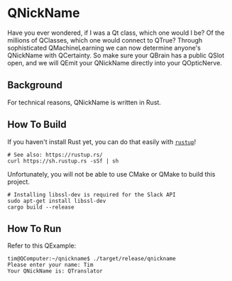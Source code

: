 # QNickName #

Have you ever wondered, if I was a Qt class, which one would I be? Of the
millions of QClasses, which one would connect to QTrue? Through sophisticated
QMachineLearning we can now determine anyone's QNickName with QCertainty. So
make sure your QBrain has a public QSlot open, and we will QEmit your QNickName
directly into your QOpticNerve.

## Background ##

For technical reasons, QNickName is written in Rust.

## How To Build ##

If you haven't install Rust yet, you can do that easily with [`rustup`][1]!

```text
# See also: https://rustup.rs/
curl https://sh.rustup.rs -sSf | sh
```

Unfortunately, you will not be able to use CMake or QMake to build this project.

```text
# Installing libssl-dev is required for the Slack API
sudo apt-get install libssl-dev
cargo build --release
```

## How To Run ##

Refer to this QExample:

```text
tim@QComputer:~/qnickname$ ./target/release/qnickname
Please enter your name: Tim
Your QNickName is: QTranslator
```

<!-- References -->

[1]: https://rustup.rs/

